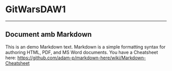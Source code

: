 # GitWarsDAW1
---

## Document amb Markdown

This is an demo Markdown text. Markdown is a simple formatting syntax for authoring HTML, PDF, and MS Word documents. You have a Cheatsheet here: https://github.com/adam-p/markdown-here/wiki/Markdown-Cheatsheet
